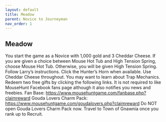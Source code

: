 ```yaml
---
layout: default
title: Meadow
parent: Novice to Journeyman
nav_order: 1
---
```


## Meadow

  You start the game as a Novice with 1,000 gold and 3 Cheddar Cheese.
  If you are given a choice between Mouse Hot Tub and High Tension Spring, choose Mouse Hot Tub. Otherwise, you will be given High Tension Spring.
  Follow Larry’s instructions. Click the Hunter’s Horn when available. Use Cheddar Cheese throughout.
  You may want to learn about Trap Mechanics.
  Redeem two free gifts by clicking the following links. It is not required to like MouseHunt Facebook fans page although it also notifies you news and freebies.
      Fan Base: https://www.mousehuntgame.com/fanbase.php?claimreward
      Gouda Lovers Charm Pack: https://www.mousehuntgame.com/goudalovers.php?claimreward
  Do NOT open Gouda Lovers Charm Pack now.
  Travel to Town of Gnawnia once you rank up to Recruit.
